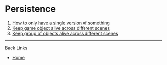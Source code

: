# Persistence

1. [How to only have a single version of something](./documents/singleton)
2. [Keep game object alive across different scenes](./documents/persist_across_scenes.md)
3. [Keep group of objects alive across different scenes](./documents/persist_group_across_scenes.md)

---
Back Links

* [Home](../home.md)